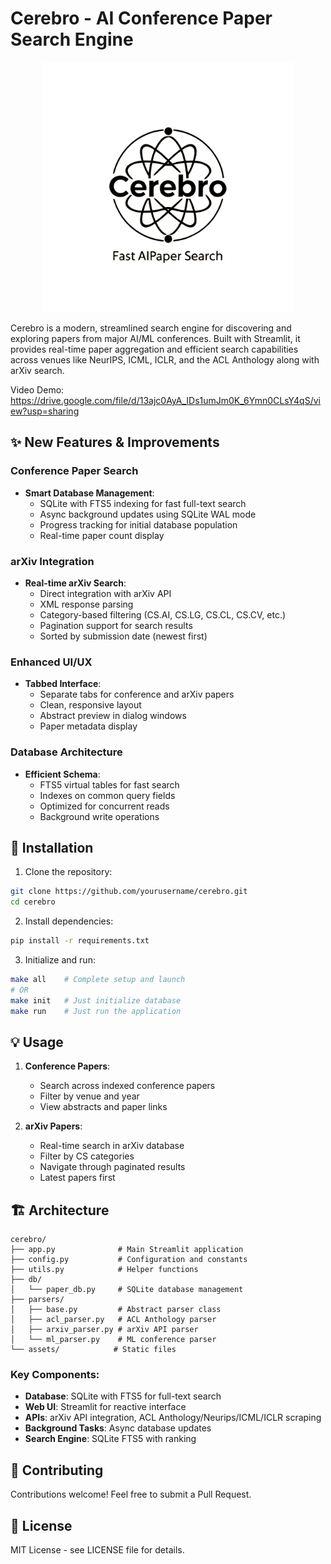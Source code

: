 # Cerebro - AI Conference Paper Search Engine 

<p align="center">
  <img src="assets/cerebro.jpg" alt="Cerebro Logo" width="400"/>
</p>

Cerebro is a modern, streamlined search engine for discovering and exploring papers from major AI/ML conferences. Built with Streamlit, it provides real-time paper aggregation and efficient search capabilities across venues like NeurIPS, ICML, ICLR, and the ACL Anthology along with arXiv search.

Video Demo: https://drive.google.com/file/d/13ajc0AyA_IDs1umJm0K_6Ymn0CLsY4qS/view?usp=sharing 

## ✨ New Features & Improvements

### Conference Paper Search
- **Smart Database Management**: 
  - SQLite with FTS5 indexing for fast full-text search
  - Async background updates using SQLite WAL mode
  - Progress tracking for initial database population
  - Real-time paper count display

### arXiv Integration
- **Real-time arXiv Search**:
  - Direct integration with arXiv API
  - XML response parsing
  - Category-based filtering (CS.AI, CS.LG, CS.CL, CS.CV, etc.)
  - Pagination support for search results
  - Sorted by submission date (newest first)

### Enhanced UI/UX
- **Tabbed Interface**:
  - Separate tabs for conference and arXiv papers
  - Clean, responsive layout
  - Abstract preview in dialog windows
  - Paper metadata display

### Database Architecture
- **Efficient Schema**:
  - FTS5 virtual tables for fast search
  - Indexes on common query fields
  - Optimized for concurrent reads
  - Background write operations

## 🚀 Installation

1. Clone the repository:
```bash
git clone https://github.com/yourusername/cerebro.git
cd cerebro
```

2. Install dependencies:
```bash
pip install -r requirements.txt
```

3. Initialize and run:
```bash
make all    # Complete setup and launch
# OR
make init   # Just initialize database
make run    # Just run the application
```

## 💡 Usage

1. **Conference Papers**:
   - Search across indexed conference papers
   - Filter by venue and year
   - View abstracts and paper links

2. **arXiv Papers**:
   - Real-time search in arXiv database
   - Filter by CS categories
   - Navigate through paginated results
   - Latest papers first

## 🏗️ Architecture

```
cerebro/
├── app.py              # Main Streamlit application
├── config.py           # Configuration and constants
├── utils.py            # Helper functions
├── db/
│   └── paper_db.py     # SQLite database management
├── parsers/
│   ├── base.py         # Abstract parser class
│   ├── acl_parser.py   # ACL Anthology parser
│   ├── arxiv_parser.py # arXiv API parser
│   └── ml_parser.py    # ML conference parser
└── assets/            # Static files
```

### Key Components:
- **Database**: SQLite with FTS5 for full-text search
- **Web UI**: Streamlit for reactive interface
- **APIs**: arXiv API integration, ACL Anthology/Neurips/ICML/ICLR scraping
- **Background Tasks**: Async database updates
- **Search Engine**: SQLite FTS5 with ranking

## 🤝 Contributing

Contributions welcome! Feel free to submit a Pull Request.

## 📝 License

MIT License - see LICENSE file for details.
